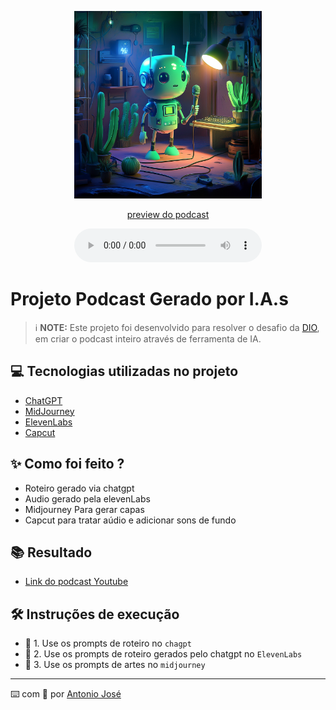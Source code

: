 <p align="center">
<img 
    src="./assets/logo_podcast.png"
    width="300"
/>
</p>

<p align="center">
<a href="https://youtu.be/MnG8A0gf-Vk">
    <p align="center">
        preview do podcast
    </p>
</a>

</p>


<div align="center">
    <audio src="output/podcast_editado.MP3" controls title="Podcast editado"></audio>
</div>

# Projeto Podcast Gerado por I.A.s


 > ℹ️ **NOTE:** Este projeto foi desenvolvido para resolver o desafio da [DIO](https://dio.me), em criar o podcast inteiro através de ferramenta de IA. 


## 💻 Tecnologias utilizadas no projeto

- [ChatGPT](https://chat.openai.com/) 
- [MidJourney](https://www.midjourney.com/app/)
- [ElevenLabs](https://beta.elevenlabs.io/)
- [Capcut](https://www.capcut.com/pt-br/)

## ✨ Como foi feito ?

- Roteiro gerado via chatgpt
- Audio gerado pela elevenLabs
- Midjourney Para gerar capas
- Capcut para tratar aúdio e adicionar sons de fundo

## 📚 Resultado 

- [Link do podcast Youtube](https://youtu.be/MnG8A0gf-Vk)

## 🛠️ Instruções de execução

- 🤖 1. Use os prompts de roteiro no `chagpt`
- 🤖 2. Use os prompts de roteiro gerados pelo chatgpt no  `ElevenLabs`
- 🤖 3. Use os prompts de artes no `midjourney`

---

⌨️ com 💜 por [Antonio José](https://github.com/antoniojose2023)
